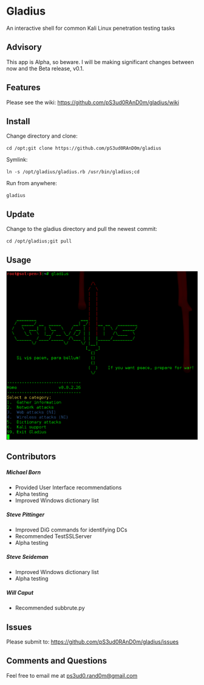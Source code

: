 # Gladius
An interactive shell for common Kali Linux penetration testing tasks

## Advisory
This app is Alpha, so beware. I will be making significant changes between now and the Beta release, v0.1.

## Features
Please see the wiki: https://github.com/pS3ud0RAnD0m/gladius/wiki

## Install
Change directory and clone:

`cd /opt;git clone https://github.com/pS3ud0RAnD0m/gladius`


Symlink:

`ln -s /opt/gladius/gladius.rb /usr/bin/gladius;cd`


Run from anywhere:

`gladius`

## Update
Change to the gladius directory and pull the newest commit:

`cd /opt/gladius;git pull`

## Usage
![Alt text](doc/images/usage.png "Start Gladius")

## Contributors
##### Michael Born
* Provided User Interface recommendations
* Alpha testing
* Improved Windows dictionary list

##### Steve Pittinger
* Improved DiG commands for identifying DCs
* Recommended TestSSLServer
* Alpha testing

##### Steve Seideman
* Improved Windows dictionary list
* Alpha testing

##### Will Caput
* Recommended subbrute.py

## Issues

Please submit to:
https://github.com/pS3ud0RAnD0m/gladius/issues

## Comments and Questions

Feel free to email me at ps3ud0.rand0m@gmail.com
